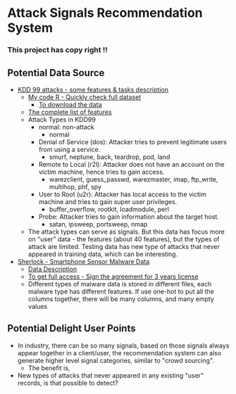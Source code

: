 # Attack Signals Recommendation System

### This project has copy right ‼️


## Potential Data Source
* [KDD 99 attacks - some features & tasks description][1]
  * [My code R - Quickly check full dataset][2]
    * [To download the data][3]
  * [The complete list of features][7]
  * Attack Types in KDD99
    * normal: non-attack
      * normal
    * Denial of Service (dos): Attacker tries to prevent legitimate users from using a service.
      * smurf, neptune, back, teardrop, pod, land
    * Remote to Local (r2l): Attacker does not have an account on the victim machine, hence tries to gain access.
      * warezclient, guess_passwd, warezmaster, imap, ftp_write, multihop, phf, spy
    * User to Root (u2r): Attacker has local access to the victim machine and tries to gain super user privileges.
      * buffer_overflow, rootkit, loadmodule, perl
    * Probe: Attacker tries to gain information about the target host.
      * satan, ipsweep, portsweep, nmap
  * The attack types can serve as signals. But this data has focus more on "user" data - the features (about 40 features), but the types of attack are limited. Testing data has new type of attacks that never appeared in training data, which can be interesting.
* [Sherlock - Smartphone Sensor Malware Data][4]
  * [Data Description][5]
  * [To get full access - Sign the agreement for 3 years license][6]
  * Different types of malware data is stored in different files, each malware type has different features. If use one-hot to put all the columns together, there will be many columns, and many empty values
  
  
## Potential Delight User Points
* In industry, there can be so many signals, based on those signals always appear together in a client/user, the recommendation system can also generate higher level signal categories, similar to "crowd sourcing".
  * The benefit is, 
* New types of attacks that never appeared in any existing "user" records, is that possible to detect?


[1]:http://kdd.ics.uci.edu/databases/kddcup99/task.html
[2]:https://github.com/hanhanwu/Hanhan_Break_the_Limits/blob/master/attack_signals_recommendation_system/Data_Sources/kdd99_data_check.R
[3]:http://kdd.ics.uci.edu/databases/kddcup99/kddcup99.html
[4]:http://bigdata.ise.bgu.ac.il/sherlock/index.html#/
[5]:http://bigdata.ise.bgu.ac.il/sherlock/index.html#/dataset
[6]:http://bigdata.ise.bgu.ac.il/sherlock/index.html#/download
[7]:https://github.com/hanhanwu/Hanhan_Break_the_Limits/blob/master/attack_signals_recommendation_system/screenshots/41_features.PNG
